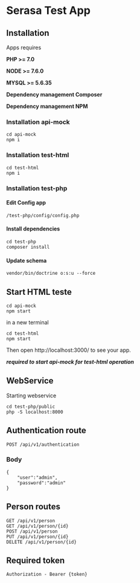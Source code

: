 # Serasa Test App

## Installation


Apps requires 

**PHP >= 7.0**

**NODE >= 7.6.0**

**MYSQL >= 5.6.35**

**Dependency management Composer**

**Dependency management NPM**

### Installation api-mock

```
cd api-mock
npm i
```

### Installation test-html

```
cd test-html
npm i
```

### Installation test-php

#### Edit Config app
```
/test-php/config/config.php
```

#### Install dependencies
```
cd test-php
composer install
```
#### Update schema

```
vendor/bin/doctrine o:s:u --force 
```


## Start HTML teste

```
cd api-mock
npm start
```

in a new terminal

```
cd test-html
npm start
```

Then open http://localhost:3000/ to see your app.

_**required to start api-mock for test-html operation**_



## WebService

Starting webservice

```
cd test-php/public
php -S localhost:8000

```

## Authentication route 

```
POST /api/v1/authentication

```

### Body
```
{
	"user":"admin",
	"password":"admin"
}
```

## Person routes
```
GET /api/v1/person
GET /api/v1/person/{id}
POST /api/v1/person
PUT /api/v1/person/{id}
DELETE /api/v1/person/{id}

```

## Required token
```
Authorization - Bearer {token}
```
